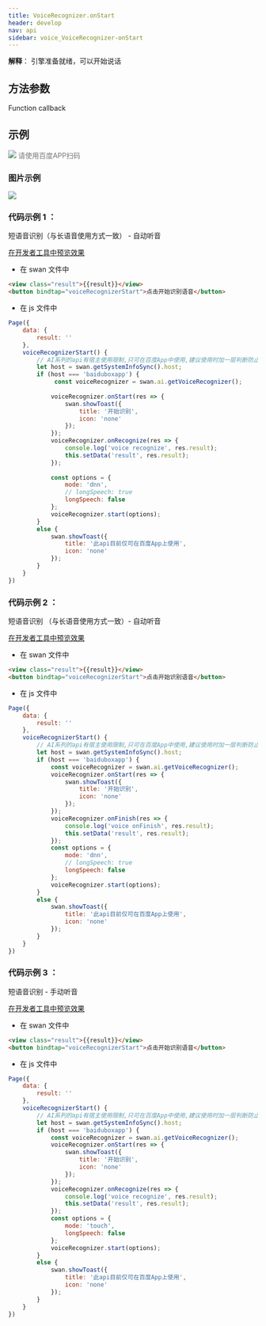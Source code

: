 ```yaml
---
title: VoiceRecognizer.onStart
header: develop
nav: api
sidebar: voice_VoiceRecognizer-onStart
---
```


**解释**： 引擎准备就绪，可以开始说话

 
## 方法参数

Function callback

## 示例

 

<div class='scan-code-container'>
    <img src="https://b.bdstatic.com/miniapp/assets/images/doc_demo/fragment_VoiceRecognizerOnStart.png" class="demo-qrcode-image" />
    <font color=#777 12px>请使用百度APP扫码</font>
</div>

### 图片示例 

<div class="m-doc-custom-examples">
    <div class="m-doc-custom-examples-correct">
        <img src="https://b.bdstatic.com/miniapp/images/VoiceRecognizerStart.gif">
    </div>
    <div class="m-doc-custom-examples-correct">
        <img src=" ">
    </div>
    <div class="m-doc-custom-examples-correct">
        <img src=" ">
    </div>     
</div>


### 代码示例 1 ：
短语音识别（与长语音使用方式一致） - 自动听音 

<a href="swanide://fragment/4ad4103de74334a6c85a71ede03682111581343043934" title="在开发者工具中预览效果" target="_self">在开发者工具中预览效果</a>

* 在 swan 文件中

```html
<view class="result">{{result}}</view>
<button bindtap="voiceRecognizerStart">点击开始识别语音</button>
```
* 在 js 文件中

```js
Page({
    data: {
        result: ''
    },
    voiceRecognizerStart() {
        // AI系列的api有宿主使用限制,只可在百度App中使用,建议使用时加一层判断防止代码报未知错误
        let host = swan.getSystemInfoSync().host;
        if (host === 'baiduboxapp') {
             const voiceRecognizer = swan.ai.getVoiceRecognizer();
        
            voiceRecognizer.onStart(res => {
                swan.showToast({
                    title: '开始识别',
                    icon: 'none'
                });
            });
            voiceRecognizer.onRecognize(res => {
                console.log('voice recognize', res.result);
                this.setData('result', res.result);
            });
            
            const options = {
                mode: 'dnn',
                // longSpeech: true
                longSpeech: false
            };
            voiceRecognizer.start(options);
        }
        else {
            swan.showToast({
                title: '此api目前仅可在百度App上使用',
                icon: 'none'
            });
        }
    }
})
```

### 代码示例 2 ：

短语音识别 （与长语音使用方式一致）- 自动听音 


<a href="swanide://fragment/680bf5c03ed9bddca193a9c20e0abb7a1581343126675" title="在开发者工具中预览效果" target="_self">在开发者工具中预览效果</a>
* 在 swan 文件中

```html
<view class="result">{{result}}</view>
<button bindtap="voiceRecognizerStart">点击开始识别语音</button>
```
* 在 js 文件中
```js
Page({
    data: {
        result: ''
    },
    voiceRecognizerStart() {
        // AI系列的api有宿主使用限制,只可在百度App中使用,建议使用时加一层判断防止代码报未知错误
        let host = swan.getSystemInfoSync().host;
        if (host === 'baiduboxapp') {
            const voiceRecognizer = swan.ai.getVoiceRecognizer();
            voiceRecognizer.onStart(res => {
                swan.showToast({
                    title: '开始识别',
                    icon: 'none'
                });
            });
            voiceRecognizer.onFinish(res => {
                console.log('voice onFinish', res.result);
                this.setData('result', res.result);
            });
            const options = {
                mode: 'dnn',
                // longSpeech: true
                longSpeech: false
            };
            voiceRecognizer.start(options);
        }
        else {
            swan.showToast({
                title: '此api目前仅可在百度App上使用',
                icon: 'none'
            });
        }
    }
})
```


### 代码示例 3 ：

短语音识别 - 手动听音 


<a href="swanide://fragment/a52601c81505558b63527a250a6a41461581343209551" title="在开发者工具中预览效果" target="_self">在开发者工具中预览效果</a>
* 在 swan 文件中

```html
<view class="result">{{result}}</view>
<button bindtap="voiceRecognizerStart">点击开始识别语音</button>
```
* 在 js 文件中

```js
Page({
    data: {
        result: ''
    },
    voiceRecognizerStart() {
        // AI系列的api有宿主使用限制,只可在百度App中使用,建议使用时加一层判断防止代码报未知错误
        let host = swan.getSystemInfoSync().host;
        if (host === 'baiduboxapp') {
            const voiceRecognizer = swan.ai.getVoiceRecognizer();
            voiceRecognizer.onStart(res => {
                swan.showToast({
                    title: '开始识别',
                    icon: 'none'
                });
            });
            voiceRecognizer.onRecognize(res => {
                console.log('voice recognize', res.result);
                this.setData('result', res.result);
            });
            const options = {
                mode: 'touch',
                longSpeech: false
            };
            voiceRecognizer.start(options);
        }
        else {
            swan.showToast({
                title: '此api目前仅可在百度App上使用',
                icon: 'none'
            });
        }
    }
})
```

 